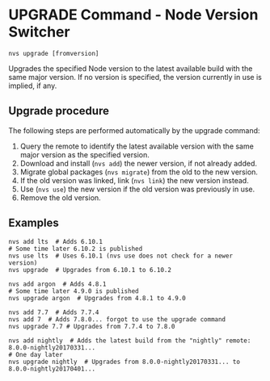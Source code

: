 # UPGRADE Command - Node Version Switcher

    nvs upgrade [fromversion]

Upgrades the specified Node version to the latest available build with the same major version. If no version is specified, the version currently in use is implied, if any.

## Upgrade procedure
The following steps are performed automatically by the upgrade command:

 1. Query the remote to identify the latest available version with the same major version as the specified version.
 2. Download and install (`nvs add`) the newer version, if not already added.
 3. Migrate global packages (`nvs migrate`) from the old to the new version.
 4. If the old version was linked, link (`nvs link`) the new version instead.
 5. Use (`nvs use`) the new version if the old version was previously in use.
 6. Remove the old version.

## Examples

    nvs add lts  # Adds 6.10.1
    # Some time later 6.10.2 is published
    nvs use lts  # Uses 6.10.1 (nvs use does not check for a newer version)
    nvs upgrade  # Upgrades from 6.10.1 to 6.10.2

    nvs add argon  # Adds 4.8.1
    # Some time later 4.9.0 is published
    nvs upgrade argon  # Upgrades from 4.8.1 to 4.9.0

    nvs add 7.7  # Adds 7.7.4
    nvs add 7  # Adds 7.8.0... forgot to use the upgrade command
    nvs upgrade 7.7 # Upgrades from 7.7.4 to 7.8.0

    nvs add nightly  # Adds the latest build from the "nightly" remote: 8.0.0-nightly20170331...
    # One day later
    nvs upgrade nightly  # Upgrades from 8.0.0-nightly20170331... to 8.0.0-nightly20170401...
